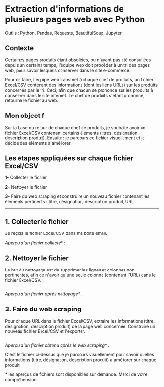 # Extraction d'informations de plusieurs pages web avec Python
Outils : Python, Pandas, Requests, BeautifulSoup, Jupyter

## Contexte

<!--
Dans le cadre de la mise en conformité du site e-commerce avec les normes d’accessibilité (WCAG 2.2 niveau AA / RGAA), l'équipe web doit procéder à un tri des pages existantes.
-->

Certaines pages produits étant obsolètes, ou n'ayant pas été consultées depuis un certains temps, l'équipe web doit procéder à un tri des pages web, pour savoir lesquels conserver dans le site e-commerce.

Pour ce faire, l'équipe web transmet à chaque chef de produits, un fichier Excel/CSV contenant des informations (dont les liens URLs) sur les produits concernés par le tri. Ceci, afin que chacun se prononce sur les produits à conserver dans le site internet. Le chef de produits s'étant prononcé, retourne le fichier au web.

## Mon objectif
Sur la base du retour de chaque chef de produits, je souhaite avoir un fichier Excel/CSV contenant certains éléments (titres, désignation, description produit).
Ensuite : je parcours ce fichier visuellement et je décide des éléments à améliorer.

## Les étapes appliquées sur chaque fichier Excel/CSV
__1-__ Collecter le fichier

__2-__ Nettoyer le fichier

__3-__ Faire du web scraping et construire un nouveau fichier contenant les éléments pertinents : titre, désignation, description produit, URL

---------------------------------------------------------------------------------------------------------------------------------------------------------------------
## 1. Collecter le fichier
Je reçois le fichier Excel/CSV dans ma boîte email.

_Aperçu d'un fichier collecté* :_

## 2. Nettoyer le fichier 
Le but du nettoyage est de supprimer les lignes et colonnes non pertinentes, afin de n'avoir qu'une seule colonne (contenant l'URL) dans le fichier Excel/CSV.

```python
```

_Aperçu d'un fichier après nettoyage* :_

## 3. Faire du web scraping
Pour chaque URL dans le fichier Excel/CSV, extraire les informations (titre, désignation, description produit) de la page web concernée.
Construire un nouveau fichier Excel/CSV et l'exporter.

```python
```

_Aperçu d'un fichier obtenu après le web scraping* :_

C'est le fichier ci-dessus que je parcours visuellement pour savoir quelles informations (titre, désignation, description produit) à améliorer sur chaque produit.

_*_ les aperçus de fichiers sont disponibles sur demande. Merci de votre compréhension.
